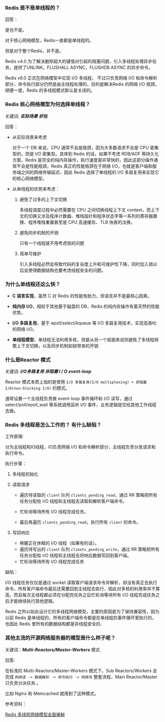 ### Redis 是不是单线程的？

回答：

是也不是。

对于核心网络模型，Redis一直都是单线程的。

但是对于整个Redis，并不是。

Redis  v4.0 为了解决删除超大的键值对引起的阻塞问题，引入多线程处理异步任务，提供了UNLINK，FLUSHALL ASYNC，FLUSHDB ASYNC 的异步命令。

Redis v6.0 正式在网络模型中实现 I/O 多线程， 不过只负责网络 I/O 和命令解析部分，命令执行部分仍然是由主线程处理的，目的是解决Redis  的网络 I/O 瓶颈。顺便一提，Redis 的多线程模式默认是关闭的。

### Redis 核心网络模型为何选择单线程？

关键词: ***实际场景*** ***好处***

回答：

- 从实际场景来考虑

  对于一个 DB 来说，CPU 通常不会是瓶颈，因为大多数请求不会是 CPU 密集型的，而是 I/O 密集型。具体到 Redis 的话，如果不考虑 RDB/AOF 等持久化方案，Redis 是完全的纯内存操作，执行速度是非常快的，因此这部分操作通常不会是性能瓶颈，Redis 真正的性能瓶颈在于网络 I/O，也就是客户端和服务端之间的网络传输延迟，因此 Redis 选择了单线程的 I/O 多路复用来实现它的核心网络模型。

- 从单线程的优势来考虑：

  1. 避免了过多的上下文切换

     多线程调度过程中必然需要在 CPU 之间切换线程上下文 context，而上下文的切换又涉及程序计数器、堆栈指针和程序状态字等一系列的寄存器置换、程序堆栈重置甚至是 CPU 高速缓存、TLB 快表的汰换。

  2. 避免同步机制的开销

     只有一个线程就不用考虑锁的问题

  3. 简单可维护

     引入多线程必然会导致代码的复杂度上升和可维护性下降，同时加入锁以后会使得数据结构也要考虑线程安全的问题。

### 为什么单线程还这么快？

- **C 语言实现**，虽然 C 对 Redis 的性能有助力，但语言并不是最核心因素。

- **纯内存 I/O**，相较于其他基于磁盘的 DB，Redis 的纯内存操作有着天然的性能优势。
- **I/O 多路复用**，基于 epoll/select/kqueue 等 I/O 多路复用技术，实现高吞吐的网络 I/O。
- **单线程模型**，单线程无法利用多核，但是从另一个层面来说则避免了多线程频繁上下文切换，以及同步机制如锁带来的开销

### 什么是Reactor 模式

关键词: ***I/O多路复用***   ***非阻塞 I / O*** ***event-loop*** 

Reactor 模式本质上指的是使用 `I/O 多路复用(I/O multiplexing) + 非阻塞 I/O(non-blocking I/O)` 的模式。

通常设置一个主线程负责做 event-loop 事件循环和 I/O 读写，通过 select/poll/epoll_wait 等系统调用监听 I/O 事件，业务逻辑提交给其他工作线程去做。

### Redis 多线程是怎么工作的？ 有什么缺陷？

工作原理:

分为主线程和IO线程，IO负责网络 I/O 和命令解析部分，主线程负责分发请求和执行命令。

执行步骤：

1. 多线程初始化

2. 读取请求

   - 遍历待读取的 `client` 队列 `clients_pending_read`，通过 RR 策略把所有任务分配给 I/O 线程和主线程去读取和解析客户端命令。

   - 忙轮询等待所有 I/O 线程完成任务。
   - 最后再遍历 `clients_pending_read`，执行所有 `client` 的命令。

3. 写回响应

   - 唤醒正在休眠的 I/O 线程（如果有的话）。
   - 遍历待写出的 `client` 队列 `clients_pending_write`，通过 RR 策略把所有任务分配给 I/O 线程和主线程去将响应数据写回到客户端。
   - 忙轮询等待所有 I/O 线程完成任务


缺陷：

I/O 线程任务仅仅是通过 socket 读取客户端请求命令并解析，却没有真正去执行命令，所有客户端命令最后还需要回到主线程去执行，因此对多核的利用率并不算高，而且每次主线程都必须在分配完任务之后忙轮询等待所有 I/O 线程完成任务之后才能继续执行其他逻辑。

Redis 之所以如此设计它的多线程网络模型，主要的原因是为了保持兼容性，因为以前 Redis 是单线程的，所有的客户端命令都是在单线程的事件循环里执行的，也因此 Redis 里所有的数据结构都是非线程安全的.

### 其他主流的开源网络服务器的模型是什么样子呢？

关键词：***Multi-Reactors/Master-Workers*** 模式

回答:

在标准的 Multi-Reactors/Master-Workers 模式下，Sub Reactors/Workers 会完成 `网络读 -> 数据解析 -> 命令执行 -> 网络写` 整套流程，Main Reactor/Master 只负责分派任务.。

比如 Nginx 和 Memcached 就用到了这种模式。

参考资料：

[Redis 多线程网络模型全面揭秘](https://strikefreedom.top/multiple-threaded-network-model-in-redis)